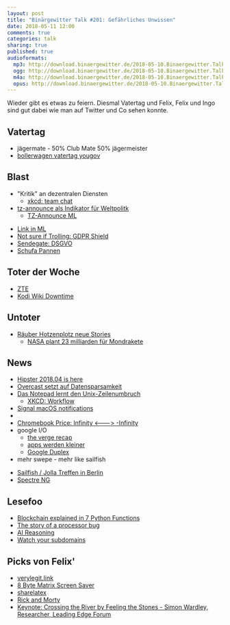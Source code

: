 ```yaml
---
layout: post
title: "Binärgewitter Talk #201: Gefährliches Unwissen"
date: 2018-05-11 12:00
comments: true
categories: talk
sharing: true
published: true
audioformats:
  mp3: http://download.binaergewitter.de/2018-05-10.Binaergewitter.Talk.201.mp3
  ogg: http://download.binaergewitter.de/2018-05-10.Binaergewitter.Talk.201.ogg
  m4a: http://download.binaergewitter.de/2018-05-10.Binaergewitter.Talk.201.m4a
  opus: http://download.binaergewitter.de/2018-05-10.Binaergewitter.Talk.201.opus
---
```

Wieder gibt es etwas zu feiern. Diesmal Vatertag und Felix, Felix und Ingo sind gut dabei wie man auf Twitter und Co sehen konnte. 

## Vatertag
- jägermate - 50% Club Mate 50% jägermeister
- [bollerwagen vatertag yougov](https://yougov.de/news/2018/05/09/zum-vatertag-rollen-bei-den-meisten-mannern-keine-/ )


## Blast
* "Kritik" an dezentralen Diensten
  * [xkcd: team chat]( https://xkcd.com/1782/ )
* [tz-announce als Indikator für Weltpolitk]( https://twitter.com/makefoo/status/992501290063233024 )
  * [TZ-Announce ML]( https://mm.icann.org/listinfo/tz-announce )
 - [Link in ML]( http://blog.binaergewitter.de/2018/04/11/binaergewitter-talk-number-198-herduhragentur )
- [Not sure if Trolling: GDPR Shield]( https://web.archive.org/web/20180504040156/https://gdpr-shield.io/ )
- [Sendegate: DSGVO]( https://sendegate.de/t/eu-dsgvo-fuer-podcasterinnen/6792/15 ) 
- [Schufa Pannen](https://www.heise.de/newsticker/meldung/Scoring-Hessischer-Datenschuetzer-deckt-Pannen-bei-der-Schufa-auf-4045055.html )

## Toter der Woche
- [ZTE](https://www.heise.de/newsticker/meldung/Wegen-US-Sanktionen-ZTE-stellt-Betrieb-groesstenteils-ein-4046394.html )
- [Kodi Wiki Downtime]( https://wiki.xbmc.org/ )

## Untoter
* [Räuber Hotzenplotz neue Stories]( https://www.reddit.com/r/de/comments/8how8o/breaking_bisher_unbekannte_geschichte_vom_r%C3%A4uber/ ) 
  - [NASA plant 23 milliarden für Mondrakete]( https://www.reuters.com/article/us-space-nasa-idUSKBN18833L )

## News

- [Hipster 2018.04 is here]( https://wiki.openindiana.org/oi/2018.04+Release+notes )
- [Overcast setzt auf Datensparsamkeit]( https://www.heise.de/mac-and-i/meldung/App-Entwickler-Ich-will-Eure-Daten-nicht-4041186.html )
- [Das Notepad lernt den Unix-Zeilenumbruch]( https://www.heise.de/newsticker/meldung/Windows-10-Das-Notepad-lernt-den-Unix-Zeilenumbruch-n-4045944.html )
  * [XKCD: Workflow]( https://xkcd.com/1172/ )
- [Signal macOS notifications]( https://arstechnica.com/information-technology/2018/05/signals-disappearing-messages-live-on-in-macos-notifications/ )
- [](http://www.pro-linux.de/news/1/25875/chromebooks-werden-ab-dem-sommer-linux-unterst%C3%BCtzen.html )
- [Chromebook Price: Infinity <---> -Infinity]( https://twitter.com/makefoo/status/994656892264706048 )
- google I/O
  * [the verge recap]( https://www.theverge.com/2018/5/8/17328828/google-io-keynote-summary-highlights-news-recap-2018 )
  * [apps werden kleiner]( https://www.golem.de/news/google-android-apps-werden-kleiner-1805-134299.html )
  * [Google Duplex]( https://ai.googleblog.com/2018/05/duplex-ai-system-for-natural-conversation.html )
 - mehr swepe - mehr like sailfish
* [Sailfish / Jolla Treffen in Berlin](https://together.jolla.com/question/183644/berlin-sailfish-os-meetup-2018-05-17/ )
* [Spectre NG]( https://www.heise.de/security/meldung/Spectre-NG-Intel-Prozessoren-von-neuen-hochriskanten-Sicherheitsluecken-betroffen-4039302.html )

## Lesefoo
- [Blockchain explained in 7 Python Functions]( https://towardsdatascience.com/blockchain-explained-in-7-python-functions-c49c84f34ba5 )
- [The story of a processor bug]( https://blog.cloudflare.com/however-improbable-the-story-of-a-processor-bug/ )
- [AI Reasoning]( https://www.technologyreview.com/s/611069/how-can-we-be-sure-ai-will-behave-perhaps-by-watching-it-argue-with-itself/ )
- [Watch your subdomains]( https://nickjanetakis.com/blog/a-recycled-ip-address-caused-me-to-pirate-390000-books-by-accident )

## Picks von Felix'
- [verylegit.link]( https://verylegit.link/ )
- [8 Byte Matrix Screen Saver]( https://twitter.com/isislovecruft/status/992144937910140928/photo/1 )
- [sharelatex]( https://www.sharelatex.com/ )
- [Rick and Morty]( https://twitter.com/RickandMorty/status/994641111531520000 )
- [Keynote: Crossing the River by Feeling the Stones - Simon Wardley, Researcher, Leading Edge Forum]( https://www.youtube.com/watch?v=xlNYYy8pzB4 )


